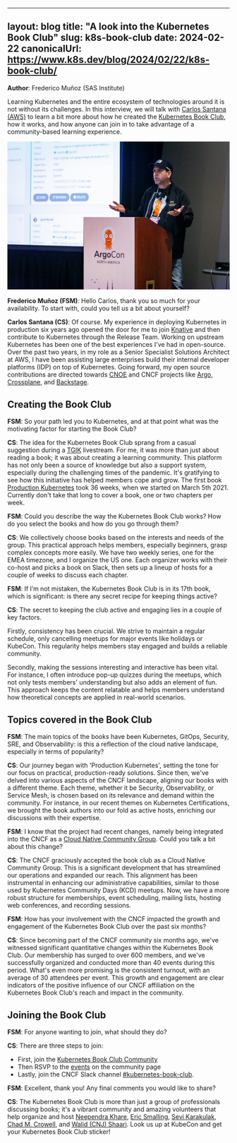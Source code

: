 ------
layout: blog
title: "A look into the Kubernetes Book Club"
slug: k8s-book-club
date: 2024-02-22
canonicalUrl: https://www.k8s.dev/blog/2024/02/22/k8s-book-club/
---

**Author**: Frederico Muñoz (SAS Institute)

Learning Kubernetes and the entire ecosystem of technologies around it is not without its
challenges. In this interview, we will talk with [Carlos Santana
(AWS)](https://www.linkedin.com/in/csantanapr/) to learn a bit more about how he created the
[Kubernetes Book Club](https://community.cncf.io/kubernetes-virtual-book-club/), how it works, and
how anyone can join in to take advantage of a community-based learning experience.

![Carlos Santana speaking at KubeCon NA 2023](csantana_k8s_book_club.jpg)

**Frederico Muñoz (FSM)**: Hello Carlos, thank you so much for your availability. To start with,
could you tell us a bit about yourself?

**Carlos Santana (CS)**: Of course. My experience in deploying Kubernetes in production six
years ago opened the door for me to join [Knative](https://knative.dev/) and then contribute to
Kubernetes through the Release Team. Working on upstream Kubernetes has been one of the best
experiences I've had in open-source. Over the past two years, in my role as a Senior Specialist
Solutions Architect at AWS, I have been assisting large enterprises build their internal developer
platforms (IDP) on top of Kubernetes. Going forward, my open source contributions are directed
towards [CNOE](https://cnoe.io/) and CNCF projects like [Argo](https://github.com/argoproj),
[Crossplane](https://www.crossplane.io/), and [Backstage](https://www.cncf.io/projects/backstage/).

## Creating the Book Club

**FSM**: So your path led you to Kubernetes, and at that point what was the motivating factor for
starting the Book Club?

**CS**: The idea for the Kubernetes Book Club sprang from a casual suggestion during a
[TGIK](https://github.com/vmware-archive/tgik) livestream. For me, it was more than just about
reading a book; it was about creating a learning community. This platform has not only been a source
of knowledge but also a support system, especially during the challenging times of the
pandemic. It's gratifying to see how this initiative has helped members cope and grow. The first
book [Production
Kubernetes](https://www.oreilly.com/library/view/production-kubernetes/9781492092292/) took 36
weeks, when we started on March 5th 2021. Currently don't take that long to cover a book, one or two
chapters per week.

**FSM**: Could you describe the way the Kubernetes Book Club works? How do you select the books and how
do you go through them?

**CS**: We collectively choose books based on the interests and needs of the group. This practical
approach helps members, especially beginners, grasp complex concepts more easily. We have two weekly
series, one for the EMEA timezone, and I organize the US one. Each organizer works with their co-host
and picks a book on Slack, then sets up a lineup of hosts for a couple of weeks to discuss each
chapter.

**FSM**: If I’m not mistaken, the Kubernetes Book Club is in its 17th book, which is significant: is
there any secret recipe for keeping things active?

**CS**: The secret to keeping the club active and engaging lies in a couple of key factors.

Firstly, consistency has been crucial. We strive to maintain a regular schedule, only cancelling
meetups for major events like holidays or KubeCon. This regularity helps members stay engaged and
builds a reliable community.

Secondly, making the sessions interesting and interactive has been vital. For instance, I often
introduce pop-up quizzes during the meetups, which not only tests members' understanding but also
adds an element of fun. This approach keeps the content relatable and helps members understand how
theoretical concepts are applied in real-world scenarios.

## Topics covered in the Book Club

**FSM**: The main topics of the books have been Kubernetes, GitOps, Security, SRE, and
Observability: is this a reflection of the cloud native landscape, especially in terms of
popularity?

**CS**: Our journey began with 'Production Kubernetes', setting the tone for our focus on practical,
production-ready solutions. Since then, we've delved into various aspects of the CNCF landscape,
aligning our books with a different theme.  Each theme, whether it be Security, Observability, or
Service Mesh, is chosen based on its relevance and demand within the community. For instance, in our
recent themes on Kubernetes Certifications, we brought the book authors into our fold as active
hosts, enriching our discussions with their expertise.

**FSM**: I know that the project had recent changes, namely being integrated into the CNCF as a
[Cloud Native Community Group](https://community.cncf.io/). Could you talk a bit about this change?

**CS**: The CNCF graciously accepted the book club as a Cloud Native Community Group. This is a
significant development that has streamlined our operations and expanded our reach. This alignment
has been instrumental in enhancing our administrative capabilities, similar to those used by
Kubernetes Community Days (KCD) meetups. Now, we have a more robust structure for memberships, event
scheduling, mailing lists, hosting web conferences, and recording sessions.

**FSM**: How has your involvement with the CNCF impacted the growth and engagement of the Kubernetes
Book Club over the past six months?


**CS**: Since becoming part of the CNCF community six months ago, we've witnessed significant
quantitative changes within the Kubernetes Book Club. Our membership has surged to over 600 members,
and we've successfully organized and conducted more than 40 events during this period. What's even
more promising is the consistent turnout, with an average of 30 attendees per event. This growth and
engagement are clear indicators of the positive influence of our CNCF affiliation on the Kubernetes
Book Club's reach and impact in the community.


## Joining the Book Club

**FSM**: For anyone wanting to join, what should they do?

**CS**: There are three steps to join:

- First, join the [Kubernetes Book Club
  Community](https://community.cncf.io/kubernetes-virtual-book-club/)
- Then RSVP to the
  [events](https://community.cncf.io/kubernetes-virtual-book-club/)
  on the community page
- Lastly, join the CNCF Slack channel
  [#kubernetes-book-club](https://cloud-native.slack.com/archives/C05EYA14P37).

**FSM**: Excellent, thank you! Any final comments you would like to share?

**CS**: The Kubernetes Book Club is more than just a group of professionals discussing books; it's a
vibrant community and amazing volunteers that help organize and host [Neependra
Khare](https://www.linkedin.com/in/neependra/), [Eric
Smalling](https://www.linkedin.com/in/ericsmalling/), [Sevi
Karakulak](https://www.linkedin.com/in/sevikarakulak/), [Chad
M. Crowell](https://www.linkedin.com/in/chadmcrowell/), and [Walid (CNJ)
Shaari](https://www.linkedin.com/in/walidshaari/). Look us up at KubeCon and get your Kubernetes
Book Club sticker!
